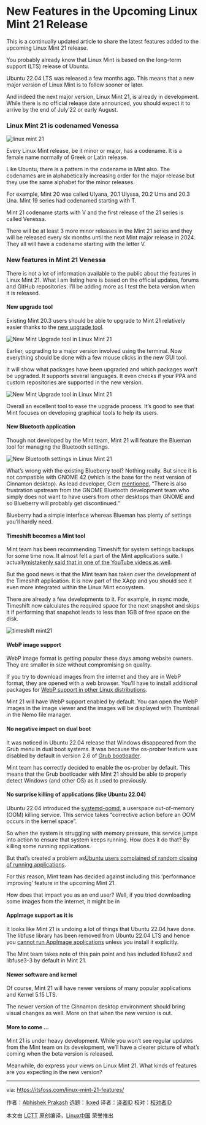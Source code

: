 [#]: subject: "New Features in the Upcoming Linux Mint 21 Release"
[#]: via: "https://itsfoss.com/linux-mint-21-features/"
[#]: author: "Abhishek Prakash https://itsfoss.com/author/abhishek/"
[#]: collector: "lkxed"
[#]: translator: " "
[#]: reviewer: " "
[#]: publisher: " "
[#]: url: " "

New Features in the Upcoming Linux Mint 21 Release
======
This is a continually updated article to share the latest features added to the upcoming Linux Mint 21 release.

You probably already know that Linux Mint is based on the long-term support (LTS) release of Ubuntu.

Ubuntu 22.04 LTS was released a few months ago. This means that a new major version of Linux Mint is to follow sooner or later.

And indeed the next major version, Linux Mint 21, is already in development. While there is no official release date announced, you should expect it to arrive by the end of July’22 or early August.

### Linux Mint 21 is codenamed Venessa

![linux mint 21][1]

Every Linux Mint release, be it minor or major, has a codename. It is a female name normally of Greek or Latin release.

Like Ubuntu, there is a pattern in the codename in Mint also. The codenames are in alphabetically increasing order for the major release but they use the same alphabet for the minor releases.

For example, Mint 20 was called Ulyana, 20.1 Ulyssa, 20.2 Uma and 20.3 Una. Mint 19 series had codenamed starting with T.

Mint 21 codename starts with V and the first release of the 21 series is called Venessa.

There will be at least 3 more minor releases in the Mint 21 series and they will be released every six months until the next Mint major release in 2024. They all will have a codename starting with the letter V.

### New features in Mint 21 Venessa

There is not a lot of information available to the public about the features in Linux Mint 21. What I am listing here is based on the official updates, forums and GitHub repositories. I’ll be adding more as I test the beta version when it is released.

#### New upgrade tool

Existing Mint 20.3 users should be able to upgrade to Mint 21 relatively easier thanks to the [new upgrade tool][2].

![New Mint Upgrade tool in Linux Mint 21][3]

Earlier, upgrading to a major version involved using the terminal. Now everything should be done with a few mouse clicks in the new GUI tool.

It will show what packages have been upgraded and which packages won’t be upgraded. It supports several languages. It even checks if your PPA and custom repositories are supported in the new version.

![New Mint Upgrade tool in Linux Mint 21][4]

Overall an excellent tool to ease the upgrade process. It’s good to see that Mint focuses on developing graphical tools to help its users.

#### New Bluetooth application

Though not developed by the Mint team, Mint 21 will feature the Blueman tool for managing the Bluetooth settings.

![New Bluetooth settings in Linux Mint 21][5]

What’s wrong with the existing Blueberry tool? Nothing really. But since it is not compatible with GNOME 42 (which is the base for the next version of Cinnamon desktop). As lead developer, Clem [mentioned][6], “There is also frustration upstream from the GNOME Bluetooth development team who simply does not want to have users from other desktops than GNOME and so Blueberry will probably get discontinued.”

Blueberry had a simple interface whereas Blueman has plenty of settings you’ll hardly need.

#### Timeshift becomes a Mint tool

Mint team has been recommending Timeshift for system settings backups for some time now. It almost felt a part of the Mint applications suite. I actually[mistakenly said that in one of the YouTube videos as well][7].

But the good news is that the Mint team has taken over the development of the Timeshift application. It is now part of the XApp and you should see it even more integrated within the Linux Mint ecosystem.

There are already a few developments to it. For example, in rsync mode, Timeshift now calculates the required space for the next snapshot and skips it if performing that snapshot leads to less than 1GB of free space on the disk.

![timeshift mint21][8]

#### WebP image support

WebP image format is getting popular these days among website owners. They are smaller in size without compromising on quality.

If you try to download images from the internet and they are in WebP format, they are opened with a web browser. You’ll have to install additional packages for [WebP support in other Linux distributions][9].

Mint 21 will have WebP support enabled by default. You can open the WebP images in the image viewer and the images will be displayed with Thumbnail in the Nemo file manager.

#### No negative impact on dual boot

It was noticed in Ubuntu 22.04 release that Windows disappeared from the Grub menu in dual boot systems. It was because the os-prober feature was disabled by default in version 2.6 of [Grub bootloader][10].

Mint team has correctly decided to enable the os-prober by default. This means that the Grub bootloader with Mint 21 should be able to properly detect Windows (and other OS) as it used to previously.

#### No surprise killing of applications (like Ubuntu 22.04)

Ubuntu 22.04 introduced the [systemd-oomd][11], a userspace out-of-memory (OOM) killing service. This service takes “corrective action before an OOM occurs in the kernel space”.

So when the system is struggling with memory pressure, this service jumps into action to ensure that system keeps running. How does it do that? By killing some running applications.

But that’s created a problem as[Ubuntu users complained of random closing of running applications][12].

For this reason, Mint team has decided against including this ‘performance improving’ feature in the upcoming Mint 21.

How does that impact you as an end user? Well, if you tried downloading some images from the internet, it might be in

#### AppImage support as it is

It looks like Mint 21 is undoing a lot of things that Ubuntu 22.04 have done. The libfuse library has been removed from Ubuntu 22.04 LTS and hence you [cannot run AppImage applications][13] unless you install it explicitly.

The Mint team takes note of this pain point and has included libfuse2 and libfuse3-3 by default in Mint 21.

#### Newer software and kernel

Of course, Mint 21 will have newer versions of many popular applications and Kernel 5.15 LTS.

The newer version of the Cinnamon desktop environment should bring visual changes as well. More on that when the new version is out.

#### More to come … 

Mint 21 is under heavy development. While you won’t see regular updates from the Mint team on its development, we’ll have a clearer picture of what’s coming when the beta version is released.

Meanwhile, do express your views on Linux Mint 21. What kinds of features are you expecting in the new version?

--------------------------------------------------------------------------------

via: https://itsfoss.com/linux-mint-21-features/

作者：[Abhishek Prakash][a]
选题：[lkxed][b]
译者：[译者ID](https://github.com/译者ID)
校对：[校对者ID](https://github.com/校对者ID)

本文由 [LCTT](https://github.com/LCTT/TranslateProject) 原创编译，[Linux中国](https://linux.cn/) 荣誉推出

[a]: https://itsfoss.com/author/abhishek/
[b]: https://github.com/lkxed
[1]: https://itsfoss.com/wp-content/uploads/2022/07/linux-mint-21.png
[2]: https://github.com/linuxmint/mintupgrade
[3]: https://itsfoss.com/wp-content/uploads/2022/07/mintupgrade.png
[4]: https://itsfoss.com/wp-content/uploads/2022/07/mintupgrade2.png
[5]: https://itsfoss.com/wp-content/uploads/2022/07/blueman-800x458.png
[6]: https://blog.linuxmint.com/?p=4323
[7]: https://www.youtube.com/watch?v=XWrZvRnAda0&t=45s
[8]: https://itsfoss.com/wp-content/uploads/2022/07/timeshift_mint21-800x648.png
[9]: https://itsfoss.com/webp-ubuntu-linux/
[10]: https://itsfoss.com/what-is-grub/
[11]: https://www.freedesktop.org/software/systemd/man/systemd-oomd.service.html
[12]: https://www.omgubuntu.co.uk/2022/06/ubuntu-22-04-systemd-oom-killing-apps
[13]: https://itsfoss.com/cant-run-appimage-ubuntu/
